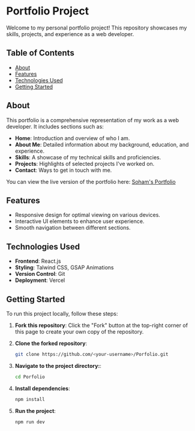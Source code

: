 # Portfolio Project

Welcome to my personal portfolio project! This repository showcases my skills, projects, and experience as a web developer.

## Table of Contents

- [About](#about)
- [Features](#features)
- [Technologies Used](#technologies-used)
- [Getting Started](#getting-started)

## About

This portfolio is a comprehensive representation of my work as a web developer. It includes sections such as:

- **Home**: Introduction and overview of who I am.
- **About Me**: Detailed information about my background, education, and experience.
- **Skills**: A showcase of my technical skills and proficiencies.
- **Projects**: Highlights of selected projects I've worked on.
- **Contact**: Ways to get in touch with me.

You can view the live version of the portfolio here: [Soham's Portfolio](https://sohamsadhukhan.vercel.app/)

## Features

- Responsive design for optimal viewing on various devices.
- Interactive UI elements to enhance user experience.
- Smooth navigation between different sections.

## Technologies Used

- **Frontend**: React.js
- **Styling**: Talwind CSS, GSAP Animations
- **Version Control**: Git
- **Deployment**: Vercel

## Getting Started

To run this project locally, follow these steps:

1. **Fork this repository**:
   Click the "Fork" button at the top-right corner of this page to create your own copy of the repository.

2. **Clone the forked repository**:

   ```bash
   git clone https://github.com/<your-username>/Porfolio.git
    ```
3. **Navigate to the project directory:**:

    ```bash
    cd Porfolio
    ```
4. **Install dependencies**:

    ```bash
    npm install
    ```
5. **Run the project**:
    ```bash
    npm run dev
    ```
